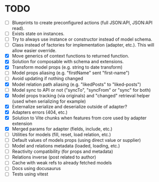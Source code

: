 # TODO

- [ ] Blueprints to create preconfigured actions (full JSON:API, JSON:API read).
- [ ] Exists state on instances.
- [ ] Try to always use instance or constructor instead of model schema.
- [ ] Class instead of factories for implementation (adapter, etc.). This will
  allow easier override.
- [x] Move generics of context functions to returned function.
- [x] Solution for composable with schema and extensions.
- [x] Transform model props (e.g. string to date transform)
- [ ] Model props aliasing (e.g. "firstName" sent "first-name")
- [ ] Avoid updating if nothing changed
- [x] Model relation path aliasing (e.g. "likedPosts" to "liked-posts")
- [ ] Model sync to API or not ("syncTo", "syncFrom" or "sync" for both)
- [x] Model props tracking (via originals) and "changed" retrieval helper (used
  when serializing for example)
- [x] Externalize serialize and deserialize outside of adapter?
- [x] Adapters errors (404, etc.)
- [x] Solution to Vite chunks when features from core used by adapter extension
- [x] Merged params for adapter (fields, include, etc.)
- [ ] Utilities for models (fill, reset, load relation, etc.)
- [ ] Default values of models props (using direct value or supplier)
- [ ] Model and relations metadata (loaded, loading, etc.)
- [ ] Reactivity compatibility (for props and metadata)
- [ ] Relations inverse (post related to author)
- [ ] Cache with weak refs to already fetched models
- [ ] Docs using docusaurus
- [ ] Tests using vitest
